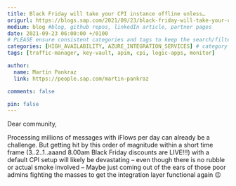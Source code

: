 ```yaml
---
title: Black Friday will take your CPI instance offline unless…
origurl: https://blogs.sap.com/2021/09/23/black-friday-will-take-your-cpi-instance-offline-unless/
medium: blog #blog, github repos, linkedIn article, partner pages
date: 2021-09-23 06:00:00 +/0100
# PLEASE ensure consistent categories and tags to keep the search/filtering meaningful!
categories: [HIGH_AVAILABILITY, AZURE_INTEGRATION_SERVICES] # category should be a topic and sub-category primary product
tags: [traffic-manager, key-vault, apim, cpi, logic-apps, monitor]     # TAG names should always be lowercase

author:
  name: Martin Pankraz
  link: https://people.sap.com/martin-pankraz

comments: false

pin: false
---
```


Dear community,

Processing millions of messages with iFlows per day can already be a challenge. But getting hit by this order of magnitude within a short time frame (3..2..1..aaand 8.00am Black Friday discounts  are LIVE!!!) with a default CPI setup will likely be devastating – even though there is no rubble or actual smoke involved – Maybe just coming out of the ears of those poor admins fighting the masses to get the integration layer functional again 😉
